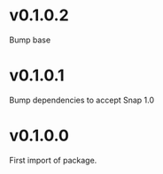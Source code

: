# v0.1.0.2
Bump base

# v0.1.0.1
Bump dependencies to accept Snap 1.0

# v0.1.0.0
First import of package.
